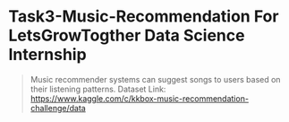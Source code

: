 # Task3-Music-Recommendation For LetsGrowTogther Data Science Internship
> Music recommender systems can suggest songs to users based on their listening patterns.
Dataset Link: https://www.kaggle.com/c/kkbox-music-recommendation-challenge/data
